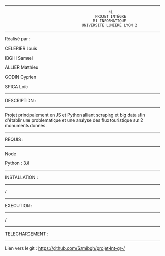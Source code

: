 
****************************************************************************************************************
                                                   M1                             
                                             PROJET INTÉGRÉ
                                            M1 INFORMATIQUE                
                                       UNIVERSITE LUMIÈRE LYON 2              
****************************************************************************************************************

Réalisé par :

CELERIER Louis 

IBGHI Samuel

ALLIER Matthieu

GODIN Cyprien

SPICA Loïc

*********************
DESCRIPTION :
*********************

Projet principalement en JS et Python alliant scraping et big data afin d'établir une problematique et une analyse des flux touristique sur 2 monuments donnés.

*********************
REQUIS :
*********************

Node

Python : 3.8

*********************
INSTALLATION :
*********************

/

*********************
EXECUTION :
*********************

/
	
*********************
TELECHARGEMENT :
*********************

Lien vers le git :
 https://github.com/Samibgh/projet-Int-gr-/

